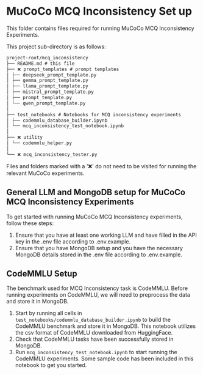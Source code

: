 # MuCoCo MCQ Inconsistency Set up

This folder contains files required for running MuCoCo MCQ Inconsistency Experiments.

This project sub-directory is as follows:

```markdown
project-root/mcq_inconsistency
├── README.md # this file
├── ❌ prompt_templates # prompt templates
│ ├── deepseek_prompt_template.py
│ ├── gemma_prompt_template.py
│ ├── llama_prompt_template.py
│ ├── mistral_prompt_template.py
│ ├── prompt_template.py
│ └── qwen_prompt_template.py
│
├── test_notebooks # Notebooks for MCQ inconsistency experiments
│ ├── codemmlu_database_builder.ipynb
│ └── mcq_inconsistency_test_notebook.ipynb
│
├── ❌ utility
│ └── codemmlu_helper.py
│
└── ❌ mcq_inconsistency_tester.py
```

Files and folders marked with a '❌' do not need to be visited for running the relevant MuCoCo experiments.


## General LLM and MongoDB setup for MuCoCo MCQ Inconsistency Experiments

To get started with running MuCoCo MCQ Inconsistency experiments, follow these steps:

1. Ensure that you have at least one working LLM and have filled in the API key in the .env file according to .env.example.
2. Ensure that you have MongoDB setup and you have the necessary MongoDB details stored in the .env file according to .env.example.


## CodeMMLU Setup
The benchmark used for MCQ Inconsistency task is CodeMMLU. Before running experiments on CodeMMLU, we will need to preprocess the data and store it in MongoDB.

1. Start by running all cells in `test_notebooks/codemmlu_database_builder.ipynb` to build the CodeMMLU benchmark and store it in MongoDB. This notebook utilizes the csv format of CodeMMLU downloaded from HuggingFace.
2. Check that CodeMMLU tasks have been successfully stored in MongoDB.
3. Run `mcq_inconsistency_test_notebook.ipynb` to start running the CodeMMLU experiments. Some sample code has been included in this notebook to get you started.